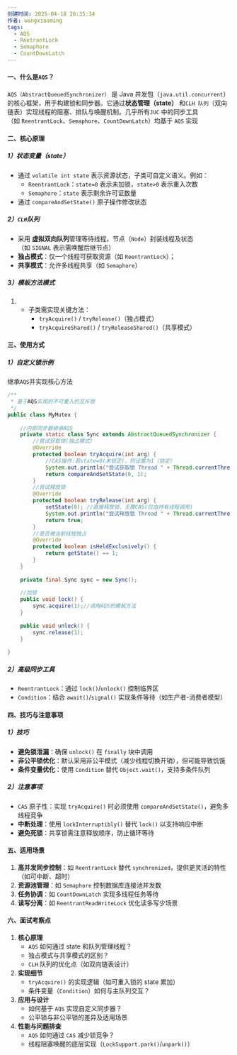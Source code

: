 ```yaml
---
创建时间: 2025-04-18 20:35:34
作者: wangxiaoming
tags:
  - AQS
  - ReetrantLock
  - Semaphore
  - CountDownLatch
---
```

#### 一、什么是`AQS`？
`AQS（AbstractQueuedSynchronizer）​​` 是 Java 并发包（`java.util.concurrent`）的核心框架，用于构建锁和同步器。它通过 ​**状态管理（state）​**​ 和 ​`CLH 队列`​（双向链表）实现线程的阻塞、排队与唤醒机制。几乎所有`JUC` 中的同步工具（如 `ReentrantLock`、`Semaphore`、`CountDownLatch`）均基于 `AQS` 实现
#### 二、核心原理
##### 1）状态变量（state）
- 通过 `volatile int state` 表示资源状态，子类可自定义语义。例如：
    - `ReentrantLock`：`state=0` 表示未加锁，`state>0` 表示重入次数
    - `Semaphore`：`state` 表示剩余许可证数量
- 通过 `compareAndSetState()` 原子操作修改状态
##### 2）`CLH`队列
- 采用 ​**虚拟双向队列**​ 管理等待线程，节点（`Node`）封装线程及状态（如 `SIGNAL` 表示需唤醒后继节点）
- ​**独占模式**​：仅一个线程可获取资源（如 `ReentrantLock`）；
- **共享模式**​：允许多线程共享（如 `Semaphore`）
##### 3）模板方法模式
1. - 子类需实现关键方法：
        - `tryAcquire()` / `tryRelease()`（独占模式）
        - `tryAcquireShared()` / `tryReleaseShared()`（共享模式）
#### 三、使用方式
##### 1）自定义锁示例
继承`AQS`并实现核心方法
```java
/**  
 * 基于AQS实现的不可重入的互斥锁  
 */  
public class MyMutex {  
  
    //内部同步器继承AQS  
    private static class Sync extends AbstractQueuedSynchronizer {  
        //尝试获取锁(独占模式)  
        @Override  
        protected boolean tryAcquire(int arg) {  
            //CAS操作:若state=0(未锁定)，则设置为1（锁定）  
            System.out.println("尝试获取锁 Thread " + Thread.currentThread().getId() + " <UNK>");  
            return compareAndSetState(0, 1);  
        }  
        //尝试释放锁  
        @Override  
        protected boolean tryRelease(int arg) {  
            setState(0); //直接释放锁，无需CAS(仅由持有线程调用)  
            System.out.println("尝试释放锁 Thread " + Thread.currentThread().getId() + " <UNK>");  
            return true;  
        }  
        //是否被当前线程独占  
        @Override  
        protected boolean isHeldExclusively() {  
            return getState() == 1;  
        }  
    }  
  
    private final Sync sync = new Sync();  
  
    //加锁  
    public void lock() {  
        sync.acquire(1);//调用AQS的模板方法  
    }  
  
    public void unlock() {  
        sync.release(1);  
    }  
  
}
```
##### 2）高级同步工具
- `ReentrantLock`：通过 `lock()`/`unlock()` 控制临界区
- `Condition`：结合 `await()`/`signal()` 实现条件等待（如生产者-消费者模型）
#### 四、技巧与注意事项
##### 1）技巧
- ​**避免锁泄漏**​：确保 `unlock()` 在 `finally` 块中调用
- ​**非公平锁优化**​：默认采用非公平模式（减少线程切换开销），但可能导致饥饿
- ​**条件变量优化**​：使用 `Condition` 替代 `Object.wait()`，支持多条件队列
##### 2）注意事项
- ​`CAS` 原子性：实现 `tryAcquire()` 时必须使用 `compareAndSetState()`，避免多线程竞争
- ​**中断处理**​：使用 `lockInterruptibly()` 替代 `lock()` 以支持响应中断
- ​**避免死锁**​：共享锁需注意释放顺序，防止循环等待
#### 五、适用场景
1. ​**高并发同步控制**​：如 `ReentrantLock` 替代 `synchronized`，提供更灵活的特性（如可中断、超时）
2. ​**资源池管理**​：如 `Semaphore` 控制数据库连接池并发数
3. ​**任务协调**​：如 `CountDownLatch` 实现多线程任务等待
4. ​**读写分离**​：如 `ReentrantReadWriteLock` 优化读多写少场景
#### 六、面试考察点
1. ​**核心原理**​
    - `AQS` 如何通过 state 和队列管理线程？
    - 独占模式与共享模式的区别？
    - `CLH` 队列的优化点（如双向链表设计）
2. ​**实现细节**​
    - `tryAcquire()` 的实现逻辑（如可重入锁的 state 累加）
    - 条件变量（`Condition`）如何与主队列交互？
3. ​**应用与设计**​
    - 如何基于 `AQS` 实现自定义同步器？
    - 公平锁与非公平锁的差异及适用场景
4. ​**性能与问题排查**​
    - `AQS` 如何通过 `CAS` 减少锁竞争？
    - 线程阻塞唤醒的底层实现（`LockSupport.park()`/`unpark()`）